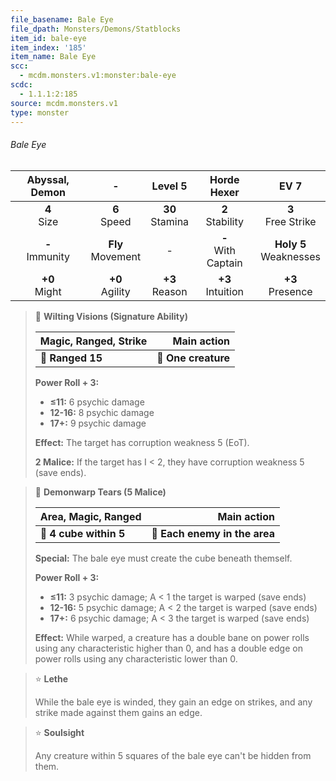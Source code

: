 ```yaml
---
file_basename: Bale Eye
file_dpath: Monsters/Demons/Statblocks
item_id: bale-eye
item_index: '185'
item_name: Bale Eye
scc:
  - mcdm.monsters.v1:monster:bale-eye
scdc:
  - 1.1.1:2:185
source: mcdm.monsters.v1
type: monster
---
```


###### Bale Eye

|   Abyssal, Demon    |           -           |       Level 5       |       Horde Hexer       |            EV 7            |
| :-----------------: | :-------------------: | :-----------------: | :---------------------: | :------------------------: |
|   **4**<br/> Size   |   **6**<br/> Speed    | **30**<br/> Stamina |  **2**<br/> Stability   |   **3**<br/> Free Strike   |
| **-**<br/> Immunity | **Fly**<br/> Movement |          -          | **-**<br/> With Captain | **Holy 5**<br/> Weaknesses |
|  **+0**<br/> Might  |  **+0**<br/> Agility  | **+3**<br/> Reason  |  **+3**<br/> Intuition  |    **+3**<br/> Presence    |

<!-- -->
> 🏹 **Wilting Visions (Signature Ability)**
>
> | **Magic, Ranged, Strike** |     **Main action** |
> | ------------------------- | ------------------: |
> | **📏 Ranged 15**          | **🎯 One creature** |
>
> **Power Roll + 3:**
>
> - **≤11:** 6 psychic damage
> - **12-16:** 8 psychic damage
> - **17+:** 9 psychic damage
>
> **Effect:** The target has corruption weakness 5 (EoT).
>
> **2 Malice:** If the target has I < 2, they have corruption weakness 5 (save ends).

<!-- -->
> 🔳 **Demonwarp Tears (5 Malice)**
>
> | **Area, Magic, Ranged** |               **Main action** |
> | ----------------------- | ----------------------------: |
> | **📏 4 cube within 5**  | **🎯 Each enemy in the area** |
>
> **Special:** The bale eye must create the cube beneath themself.
>
> **Power Roll + 3:**
>
> - **≤11:** 3 psychic damage; A < 1 the target is warped (save ends)
> - **12-16:** 5 psychic damage; A < 2 the target is warped (save ends)
> - **17+:** 6 psychic damage; A < 3 the target is warped (save ends)
>
> **Effect:** While warped, a creature has a double bane on power rolls using any characteristic higher than 0, and has a double edge on power rolls using any characteristic lower than 0.

<!-- -->
> ⭐️ **Lethe**
>
> While the bale eye is winded, they gain an edge on strikes, and any strike made against them gains an edge.

<!-- -->
> ⭐️ **Soulsight**
>
> Any creature within 5 squares of the bale eye can't be hidden from them.
